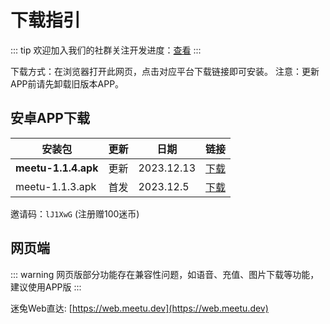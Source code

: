 # 下载指引

::: tip
欢迎加入我们的社群关注开发进度：[查看](/contact)
:::

下载方式：在浏览器打开此网页，点击对应平台下载链接即可安装。
注意：更新APP前请先卸载旧版本APP。
 
## 安卓APP下载 

| 安装包              | 更新 | 日期       | 链接                                          |
| ------------------- | ---- | ---------- | --------------------------------------------- |
| **meetu-1.1.4.apk** | 更新 | 2023.12.13 | [下载](https://pkg.meetu.dev/meetu-1.1.4.apk) |
| meetu-1.1.3.apk     | 首发 | 2023.12.5  | [下载](https://pkg.meetu.dev/meetu-1.1.3.apk) |

邀请码：`lJ1XwG` (注册赠100迷币)


## 网页端 <Badge type="warning" text="beta" />

::: warning
网页版部分功能存在兼容性问题，如语音、充值、图片下载等功能，建议使用APP版
:::

迷兔Web直达: [https://web.meetu.dev](https://web.meetu.dev)
